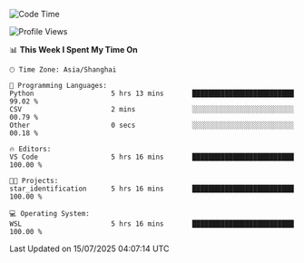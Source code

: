 <!--START_SECTION:waka-->
![Code Time](http://img.shields.io/badge/Code%20Time-3%2C028%20hrs%2052%20mins-blue)

![Profile Views](http://img.shields.io/badge/Profile%20Views-0-blue)

📊 **This Week I Spent My Time On** 

```text
🕑︎ Time Zone: Asia/Shanghai

💬 Programming Languages: 
Python                   5 hrs 13 mins       █████████████████████████   99.02 % 
CSV                      2 mins              ░░░░░░░░░░░░░░░░░░░░░░░░░   00.79 % 
Other                    0 secs              ░░░░░░░░░░░░░░░░░░░░░░░░░   00.18 % 

🔥 Editors: 
VS Code                  5 hrs 16 mins       █████████████████████████   100.00 % 

🐱‍💻 Projects: 
star_identification      5 hrs 16 mins       █████████████████████████   100.00 % 

💻 Operating System: 
WSL                      5 hrs 16 mins       █████████████████████████   100.00 % 
```


 Last Updated on 15/07/2025 04:07:14 UTC
<!--END_SECTION:waka-->